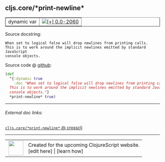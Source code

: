 ## cljs.core/\*print-newline\*



 <table border="1">
<tr>
<td>dynamic var</td>
<td><a href="https://github.com/cljsinfo/cljs-api-docs/tree/0.0-2060"><img valign="middle" alt="[+] 0.0-2060" title="Added in 0.0-2060" src="https://img.shields.io/badge/+-0.0--2060-lightgrey.svg"></a> </td>
</tr>
</table>







Source docstring:

```
When set to logical false will drop newlines from printing calls.
This is to work around the implicit newlines emitted by standard JavaScript
console objects.
```


Source code @ [github](https://github.com/clojure/clojurescript/blob/r3191/src/cljs/cljs/core.cljs#L48-L53):

```clj
(def
  ^{:dynamic true
    :doc "When set to logical false will drop newlines from printing calls.
  This is to work around the implicit newlines emitted by standard JavaScript
  console objects."}
  *print-newline* true)
```

<!--
Repo - tag - source tree - lines:

 <pre>
clojurescript @ r3191
└── src
    └── cljs
        └── cljs
            └── <ins>[core.cljs:48-53](https://github.com/clojure/clojurescript/blob/r3191/src/cljs/cljs/core.cljs#L48-L53)</ins>
</pre>

-->

---



###### External doc links:

[`cljs.core/*print-newline*` @ crossclj](http://crossclj.info/fun/cljs.core.cljs/*print-newline*.html)<br>

---

 <table>
<tr><td>
<img valign="middle" align="right" width="48px" src="http://i.imgur.com/Hi20huC.png">
</td><td>
Created for the upcoming ClojureScript website.<br>
[edit here] | [learn how]
</td></tr></table>

[edit here]:https://github.com/cljsinfo/cljs-api-docs/blob/master/cljsdoc/cljs.core/STARprint-newlineSTAR.cljsdoc
[learn how]:https://github.com/cljsinfo/cljs-api-docs/wiki/cljsdoc-files

<!--

This information was too distracting to show to readers, but I'll leave it
commented here since it is helpful to:

- pretty-print the data used to generate this document
- and show how to retrieve that data



The API data for this symbol:

```clj
{:ns "cljs.core",
 :name "*print-newline*",
 :docstring "When set to logical false will drop newlines from printing calls.\nThis is to work around the implicit newlines emitted by standard JavaScript\nconsole objects.",
 :type "dynamic var",
 :source {:code "(def\n  ^{:dynamic true\n    :doc \"When set to logical false will drop newlines from printing calls.\n  This is to work around the implicit newlines emitted by standard JavaScript\n  console objects.\"}\n  *print-newline* true)",
          :title "Source code",
          :repo "clojurescript",
          :tag "r3191",
          :filename "src/cljs/cljs/core.cljs",
          :lines [48 53]},
 :full-name "cljs.core/*print-newline*",
 :full-name-encode "cljs.core/STARprint-newlineSTAR",
 :history [["+" "0.0-2060"]]}

```

Retrieve the API data for this symbol:

```clj
;; from Clojure REPL
(require '[clojure.edn :as edn])
(-> (slurp "https://raw.githubusercontent.com/cljsinfo/cljs-api-docs/catalog/cljs-api.edn")
    (edn/read-string)
    (get-in [:symbols "cljs.core/*print-newline*"]))
```

-->
